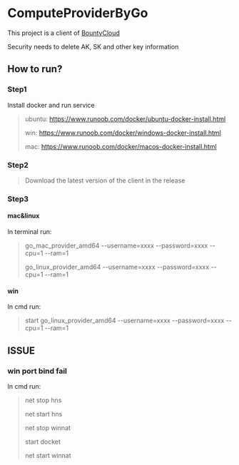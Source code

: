 # ComputeProviderByGo
This project is a client of [BountyCloud](https://www.bountycloud.net)

Security needs to delete AK, SK and other key information

## How to run? 

### Step1 
Install docker and run service

>ubuntu: https://www.runoob.com/docker/ubuntu-docker-install.html
> 
>win: https://www.runoob.com/docker/windows-docker-install.html
> 
>mac: https://www.runoob.com/docker/macos-docker-install.html

### Step2

> Download the latest version of the client in the release

### Step3 

#### mac&linux
In terminal run:

>go_mac_provider_amd64 --username=xxxx --password=xxxx --cpu=1 --ram=1
> 
>go_linux_provider_amd64 --username=xxxx --password=xxxx --cpu=1 --ram=1

#### win
In cmd run:

> start go_linux_provider_amd64 --username=xxxx --password=xxxx --cpu=1 --ram=1

## ISSUE

### win port bind fail

In cmd run:

> net stop hns
> 
> net start hns 
> 
> net stop winnat
> 
> start docket 
> 
> net start winnat
